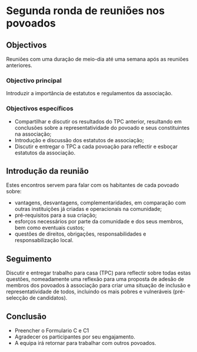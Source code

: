 # Segunda ronda de reuniões nos povoados

## Objectivos

Reuniões com uma duração de meio-dia até uma semana após as reuniões anteriores.

### Objectivo principal

Introduzir a importância de estatutos e regulamentos da associação.

### Objectivos específicos

* Compartilhar e discutir os resultados do TPC anterior, resultando em conclusões sobre a representatividade do povoado e seus constituintes na associação;
* Introdução e discussão dos estatutos de associação;
* Discutir e entregar o TPC a cada povoação para reflectir e esboçar estatutos da associação.

## Introdução da reunião

Estes encontros servem para falar com os habitantes de cada povoado sobre:

* vantagens, desvantagens, complementaridades, em comparação com outras instituições já criadas e operacionais na comunidade; 
* pré-requisitos para a sua criação; 
* esforços necessários por parte da comunidade e dos seus membros, bem como eventuais custos; 
* questões de direitos, obrigações, responsabilidades e responsabilização local.

## Seguimento

Discutir e entregar trabalho para casa \(TPC\) para reflectir sobre todas estas questões, nomeadamente uma reflexão para uma proposta de adesão de membros dos povoados à associação para criar uma situação de inclusão e representatividade de todos, incluindo os mais pobres e vulneráveis \(pré-selecção de candidatos\).

## Conclusão

* Preencher o Formulario C e C1
* Agradecer os participantes por seu engajamento.
* A equipa irá retornar para trabalhar com outros povoados.

